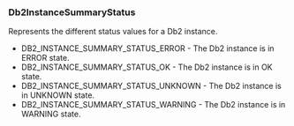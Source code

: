 ### Db2InstanceSummaryStatus
Represents the different status values for a Db2 instance.

- DB2_INSTANCE_SUMMARY_STATUS_ERROR - The Db2 instance is in ERROR state.
- DB2_INSTANCE_SUMMARY_STATUS_OK - The Db2 instance is in OK state.
- DB2_INSTANCE_SUMMARY_STATUS_UNKNOWN - The Db2 instance is in UNKNOWN state.
- DB2_INSTANCE_SUMMARY_STATUS_WARNING - The Db2 instance is in WARNING state.
